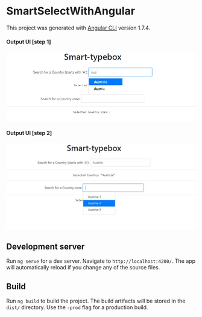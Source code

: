 # SmartSelectWithAngular

This project was generated with [Angular CLI](https://github.com/angular/angular-cli) version 1.7.4.

#### Output UI [step 1]

![alt text](https://github.com/gaurangmhatre/SmartSelectWithAngular/blob/master/img/SmartType1.jpg)

#### Output UI [step 2]

![alt text](https://github.com/gaurangmhatre/SmartSelectWithAngular/blob/master/img/SmartType2.jpg)

## Development server

Run `ng serve` for a dev server. Navigate to `http://localhost:4200/`. The app will automatically reload if you change any of the source files.

## Build

Run `ng build` to build the project. The build artifacts will be stored in the `dist/` directory. Use the `-prod` flag for a production build.


